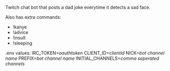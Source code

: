Twitch chat bot that posts a dad joke everytime it detects a sad face.

Also has extra commands:
- !kanye
- !advice
- !insult
- !sleeping

.env values:
IRC_TOKEN=_oauthtoken_
CLIENT_ID=_clientid_
NICK=_bot channel name_
PREFIX=_bot channel name_
INITIAL_CHANNELS=_comma seperated channels_
